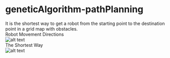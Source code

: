 # geneticAlgorithm-pathPlanning
It is the shortest way to get a robot from the starting point to the destination point in a grid map with obstacles.<br/>
Robot Movement Directions<br/>
![alt text](https://github.com/yusufasln26/geneticAlgorithm-pathPlanning/blob/master/robot_img1.png)<br/>
The Shortest Way<br/>
![alt text](https://github.com/yusufasln26/geneticAlgorithm-pathPlanning/blob/master/robot_img2.png)
